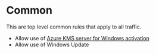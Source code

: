 # Common

This are top level common rules that apply to all traffic.

- Allow use of [Azure KMS server for Windows activation](https://docs.microsoft.com/en-us/troubleshoot/azure/virtual-machines/custom-routes-enable-kms-activation)
- Allow use of Windows Update
